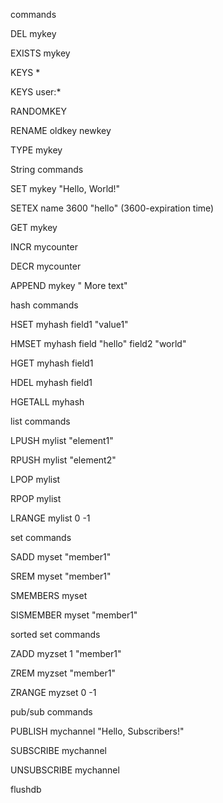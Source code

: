 commands

DEL mykey

EXISTS mykey

KEYS *

KEYS user:*

RANDOMKEY

RENAME oldkey newkey

TYPE mykey

String commands

SET mykey "Hello, World!"

SETEX name 3600 "hello" (3600-expiration time)

GET mykey

INCR mycounter

DECR mycounter

APPEND mykey " More text"

hash commands

HSET myhash field1 "value1"

HMSET myhash field "hello" field2 "world"

HGET myhash field1

HDEL myhash field1

HGETALL myhash

list commands

LPUSH mylist "element1"

RPUSH mylist "element2"

LPOP mylist

RPOP mylist

LRANGE mylist 0 -1

set commands

SADD myset "member1"

SREM myset "member1"

SMEMBERS myset

SISMEMBER myset "member1"

sorted set commands

ZADD myzset 1 "member1"

ZREM myzset "member1"

ZRANGE myzset 0 -1

pub/sub commands

PUBLISH mychannel "Hello, Subscribers!"

SUBSCRIBE mychannel

UNSUBSCRIBE mychannel

flushdb
